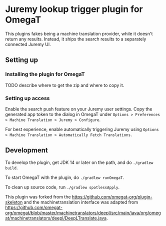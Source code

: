 # Juremy lookup trigger plugin for OmegaT

This plugins fakes being a machine translation provider, while it doesn't return any results.
Instead, it ships the search results to a separately connected Juremy UI.

## Setting up

### Installing the plugin for OmegaT

TODO describe where to get the zip and where to copy it.

### Setting up access

Enable the search push feature on your Juremy user settings. Copy the generated app token to
the dialog in OmegaT under `Options > Preferences > Machine Translation > Juremy > Configure`.

For best experience, enable automatically triggering Juremy using
`Options > Machine Translation > Automatically Fetch Translations`.

## Development

To develop the plugin, get JDK 14 or later on the path, and do `./gradlew build`.

To start OmegaT with the plugin, do `./gradlew runOmegaT`.

To clean up source code, run `./gradlew spotlessApply`.

This plugin was forked from the https://github.com/omegat-org/plugin-skeleton and the machinetranslation interface was
adapted from https://github.com/omegat-org/omegat/blob/master/machinetranslators/deepl/src/main/java/org/omegat/machinetranslators/deepl/DeepLTranslate.java.
